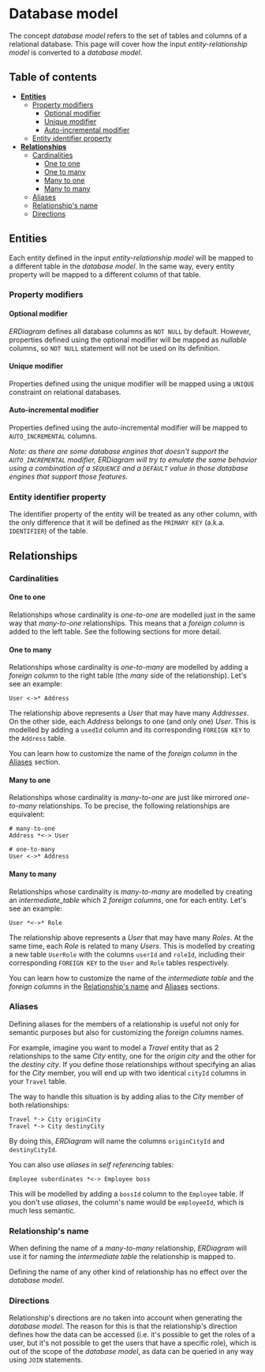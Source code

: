 # Database model

The concept _database model_ refers to the set of tables and columns of a relational database. This page will cover how
the input _entity-relationship model_ is converted to a _database model_.

## Table of contents

* **[Entities](#entities)**
    + [Property modifiers](#property-modifiers)
        + [Optional modifier](#optional-modifier)
        + [Unique modifier](#unique-modifier)
        + [Auto-incremental modifier](#auto-incremental-modifier)
    + [Entity identifier property](#entity-identifier-property)
* **[Relationships](#relationships)**
    + [Cardinalities](#cardinalities)
        + [One to one](#one-to-one)
        + [One to many](#one-to-many)
        + [Many to one](#many-to-one)
        + [Many to many](#many-to-many)
    + [Aliases](#aliases)
    + [Relationship's name](#relationships-name)
    + [Directions](#directions)

## Entities

Each entity defined in the input _entity-relationship model_ will be mapped to a different table in the _database
model_. In the same way, every entity property will be mapped to a different column of that table.

### Property modifiers

#### Optional modifier

_ERDiagram_ defines all database columns as `NOT NULL` by default. However, properties defined using the optional
modifier will be mapped as _nullable_ columns, so `NOT NULL` statement will not be used on its definition.

#### Unique modifier

Properties defined using the unique modifier will be mapped using a `UNIQUE` constraint on relational databases.

#### Auto-incremental modifier

Properties defined using the auto-incremental modifier will be mapped to `AUTO_INCREMENTAL` columns.

_Note: as there are some database engines that doesn't support the `AUTO_INCREMENTAL` modifier, ERDiagram will try to
emulate the same behavior using a combination of a `SEQUENCE` and a `DEFAULT` value in those database engines that
support those features._

### Entity identifier property

The identifier property of the entity will be treated as any other column, with the only difference that it will be
defined as the `PRIMARY KEY` (a.k.a. `IDENTIFIER`) of the table.

## Relationships

### Cardinalities

#### One to one

Relationships whose cardinality is _one-to-one_ are modelled just in the same way that _many-to-one_ relationships. This
means that a _foreign column_ is added to the left table. See the following sections for more detail.

#### One to many

Relationships whose cardinality is _one-to-many_ are modelled by adding a _foreign column_ to the right table (the _many_
side of the relationship). Let's see an example:

```erdiagram
User <->* Address
```

The relationship above represents a _User_ that may have many _Addresses_. On the other side, each _Address_ belongs to
one (and only one) _User_. This is modelled by adding a `usedId` column and its corresponding `FOREIGN KEY` to the
`Address` table.

You can learn how to customize the name of the _foreign column_ in the [Aliases](#aliases) section.

#### Many to one

Relationships whose cardinality is _many-to-one_ are just like mirrored _one-to-many_ relationships. To be precise, the
following relationships are equivalent:

```erdiagram
# many-to-one
Address *<-> User

# one-to-many
User <->* Address
```

#### Many to many

Relationships whose cardinality is _many-to-many_ are modelled by creating an _intermediate_table_ which 2 _foreign columns_,
one for each entity. Let's see an example:

```erdiagram
User *<->* Role
```

The relationship above represents a _User_ that may have many _Roles_. At the same time, each _Role_ is related to many _Users_.
This is modelled by creating a new table `UserRole` with the columns `userId` and `roleId`, including their corresponding
`FOREIGN KEY` to the `User` and `Role` tables respectively.

You can learn how to customize the name of the _intermediate table_ and the _foreign columns_ in the
[Relationship's name](#relationships-name) and [Aliases](#aliases) sections.

### Aliases

Defining aliases for the members of a relationship is useful not only for semantic purposes but also for customizing the
_foreign columns_ names.

For example, imagine you want to model a _Travel_ entity that as 2 relationships to the same _City_ entity, one for the _origin
city_ and the other for the _destiny city_. If you define those relationships without specifying an alias for the _City_ member,
you will end up with two identical `cityId` columns in your `Travel` table.

The way to handle this situation is by adding alias to the _City_ member of both relationships:

```erdiagram
Travel *-> City originCity
Travel *-> City destinyCity
```

By doing this, _ERDiagram_ will name the columns `originCityId` and `destinyCityId`.

You can also use _aliases_ in _self referencing_ tables:

```erdiagram
Employee subordinates *<-> Employee boss
```

This will be modelled by adding a `bossId` column to the `Employee` table. If you don't use _aliases_, the column's name would
be `employeeId`, which is much less semantic.

### Relationship's name

When defining the name of a _many-to-many_ relationship, _ERDiagram_ will use it for naming the _intermediate table_
the relationship is mapped to.

Defining the name of any other kind of relationship has no effect over the _database model_.

### Directions

Relationship's directions are no taken into account when generating the _database model_. The reason for this is that
the relationship's direction defines how the data can be accessed (i.e. it's possible to get the roles of a user, but
it's not possible to get the users that have a specific role), which is out of the scope of the _database model_, as
data can be queried in any way using `JOIN` statements.
